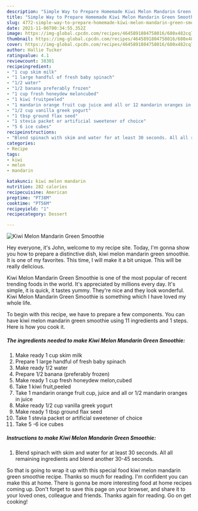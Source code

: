 ```yaml
---
description: "Simple Way to Prepare Homemade Kiwi Melon Mandarin Green Smoothie"
title: "Simple Way to Prepare Homemade Kiwi Melon Mandarin Green Smoothie"
slug: 4772-simple-way-to-prepare-homemade-kiwi-melon-mandarin-green-smoothie
date: 2021-11-06T00:34:55.352Z
image: https://img-global.cpcdn.com/recipes/4645891804758016/680x482cq70/kiwi-melon-mandarin-green-smoothie-recipe-main-photo.jpg
thumbnail: https://img-global.cpcdn.com/recipes/4645891804758016/680x482cq70/kiwi-melon-mandarin-green-smoothie-recipe-main-photo.jpg
cover: https://img-global.cpcdn.com/recipes/4645891804758016/680x482cq70/kiwi-melon-mandarin-green-smoothie-recipe-main-photo.jpg
author: Hallie Tucker
ratingvalue: 4.1
reviewcount: 38301
recipeingredient:
- "1 cup skim milk"
- "1 large handful of fresh baby spinach"
- "1/2 water"
- "1/2 banana preferably frozen"
- "1 cup fresh honeydew meloncubed"
- "1 kiwi fruitpeeled"
- "1 mandarin orange fruit cup juice and all or 12 mandarin oranges in juice"
- "1/2 cup vanilla greek yogurt"
- "1 tbsp ground flax seed"
- "1 stevia packet or artificial sweetener of choice"
- "5 6 ice cubes"
recipeinstructions:
- "Blend spinach with skim and water for at least 30 seconds. All all remaining ingredients and blend another 30-45 seconds."
categories:
- Recipe
tags:
- kiwi
- melon
- mandarin

katakunci: kiwi melon mandarin 
nutrition: 282 calories
recipecuisine: American
preptime: "PT38M"
cooktime: "PT56M"
recipeyield: "1"
recipecategory: Dessert

---
```



![Kiwi Melon Mandarin Green Smoothie](https://img-global.cpcdn.com/recipes/4645891804758016/680x482cq70/kiwi-melon-mandarin-green-smoothie-recipe-main-photo.jpg)

Hey everyone, it's John, welcome to my recipe site. Today, I'm gonna show you how to prepare a distinctive dish, kiwi melon mandarin green smoothie. It is one of my favorites. This time, I will make it a bit unique. This will be really delicious.

Kiwi Melon Mandarin Green Smoothie is one of the most popular of recent trending foods in the world. It's appreciated by millions every day. It's simple, it is quick, it tastes yummy. They're nice and they look wonderful. Kiwi Melon Mandarin Green Smoothie is something which I have loved my whole life.




To begin with this recipe, we have to prepare a few components. You can have kiwi melon mandarin green smoothie using 11 ingredients and 1 steps. Here is how you cook it.

<!--inarticleads1-->

##### The ingredients needed to make Kiwi Melon Mandarin Green Smoothie:

1. Make ready 1 cup skim milk
1. Prepare 1 large handful of fresh baby spinach
1. Make ready 1/2 water
1. Prepare 1/2 banana (preferably frozen)
1. Make ready 1 cup fresh honeydew melon,cubed
1. Take 1 kiwi fruit,peeled
1. Take 1 mandarin orange fruit cup, juice and all or 1/2 mandarin oranges in juice
1. Make ready 1/2 cup vanilla greek yogurt
1. Make ready 1 tbsp ground flax seed
1. Take 1 stevia packet or artificial sweetener of choice
1. Take 5 -6 ice cubes




<!--inarticleads2-->

##### Instructions to make Kiwi Melon Mandarin Green Smoothie:

1. Blend spinach with skim and water for at least 30 seconds. All all remaining ingredients and blend another 30-45 seconds.




So that is going to wrap it up with this special food kiwi melon mandarin green smoothie recipe. Thanks so much for reading. I'm confident you can make this at home. There is gonna be more interesting food at home recipes coming up. Don't forget to save this page on your browser, and share it to your loved ones, colleague and friends. Thanks again for reading. Go on get cooking!
